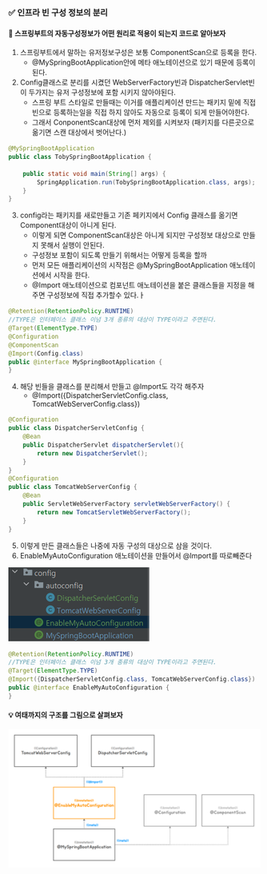 ### ✅ 인프라 빈 구성 정보의 분리

#### 📌 스프링부트의 자동구성정보가 어떤 원리로 적용이 되는지 코드로 알아보자


1. 스프링부트에서 말하는 유저정보구성은 보통 ComponentScan으로 등록을 한다.
    - @MySpringBootApplication안에 메타 애노테이션으로 있기 때문에 등록이 된다.
2. Config클래스로 분리를 시켰던 WebServerFactory빈과 DispatcherServlet빈 이 두가지는 유저 구성정보에 포함 시키지 않아야된다.
    - 스프링 부트 스타일로 만들때는 이거를 애플리케이션 만드는 패키지 밑에 직접 빈으로 등록하는일을 직접 하지 않아도 자동으로 등록이 되게 만들어야한다.
    - 그래서 ConponentScan대상에 먼저 제외를 시켜보자 (패키지를 다른곳으로 옮기면 스캔 대상에서 벗어난다.)
```java
@MySpringBootApplication
public class TobySpringBootApplication {

    public static void main(String[] args) {
        SpringApplication.run(TobySpringBootApplication.class, args);
    }
}
```

3. config라는 패키지를 새로만들고 기존 페키지에서 Config 클래스를 옮기면 Component대상이 아니게 된다.
   - 이렇게 되면 ComponentScan대상은 아니게 되지만 구성정보 대상으로 만들지 못해서 실행이 안된다.
   - 구성정보 포함이 되도록 만들기 위해서는 어떻게 등록을 할까
   - 먼저 모든 애플리케이션의 시작점은 @MySpringBootApplication 애노테이션에서 시작을 한다.
   - @Import 애노테이션으로 컴포넌트 애노테이션을 붙은 클래스들을 지정을 해주면 구성정보에 직접 추가할수 있다.ㅏ
```java
@Retention(RetentionPolicy.RUNTIME)
//TYPE은 인터페이스 클래스 이넘 3개 종류의 대상이 TYPE이라고 주면된다.
@Target(ElementType.TYPE)
@Configuration
@ComponentScan
@Import(Config.class)
public @interface MySpringBootApplication {
}
```

4. 해당 빈들을 클래스를 분리해서 만들고 @Import도 각각 해주자
    - @Import({DispatcherServletConfig.class, TomcatWebServerConfig.class})
```java
@Configuration
public class DispatcherServletConfig {
    @Bean
    public DispatcherServlet dispatcherServlet(){
        return new DispatcherServlet();
    }
}
@Configuration
public class TomcatWebServerConfig {
    @Bean
    public ServletWebServerFactory servletWebServerFactory() {
        return new TomcatServletWebServerFactory();
    }
}
```

5. 이렇게 만든 클래스들은 나중에 자동 구성의 대상으로 삼을 것이다.
6. EnableMyAutoConfiguration 애노테이션을 만들어서 @Import를 따로빼준다

![img_10.png](img_10.png)

```java
@Retention(RetentionPolicy.RUNTIME)
//TYPE은 인터페이스 클래스 이넘 3개 종류의 대상이 TYPE이라고 주면된다.
@Target(ElementType.TYPE)
@Import({DispatcherServletConfig.class, TomcatWebServerConfig.class})
public @interface EnableMyAutoConfiguration {
}

```

#### 💡 여태까지의 구조를 그림으로 살펴보자

![img_12.png](img_12.png)